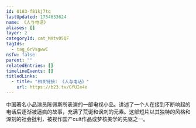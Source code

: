 ```yaml
---
id: 0183-f81kj7tq
lastUpdated: 1754633624
name: 《人与电话》
aliases: []
layer: 2
categoryId: cat_MXtv05QF
tagIds:
  - tag_6rVsgwwC
nsfw: false
parent: ""
relatedEntries: []
timelineEvents: []
titledLinks:
  - title: "相关链接: 《人与电话》"
    url: https://b23.tv/GfUIe4e
---
```


中国著名小品演员陈佩斯所表演的一部电视小品。讲述了一个人在接到不断响起的电话后逐渐被逼疯的故事，充满了荒诞和讽刺的元素。这部短片以其独特的风格和深刻的社会批判，被视作国产cult作品或梦核美学的先驱之一。